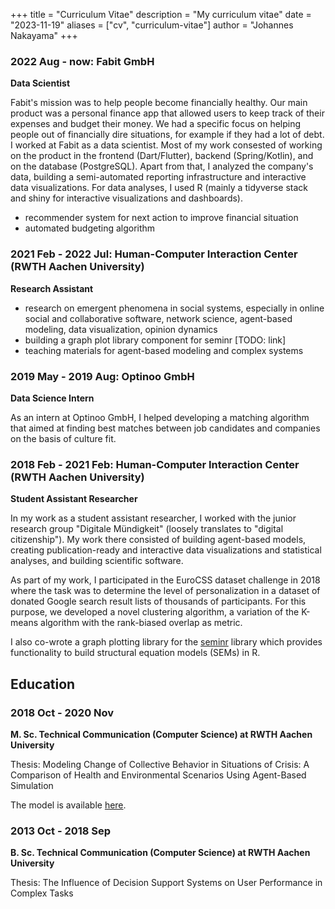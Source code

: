 +++
title = "Curriculum Vitae"
description = "My curriculum vitae"
date = "2023-11-19"
aliases = ["cv", "curriculum-vitae"]
author = "Johannes Nakayama"
+++

### 2022 Aug - now: Fabit GmbH

**Data Scientist**

Fabit's mission was to help people become financially healthy.
Our main product was a personal finance app that allowed users to keep track of their 
expenses and budget their money.
We had a specific focus on helping people out of financially dire situations, for example if they had a lot of debt.
I worked at Fabit as a data scientist.
Most of my work consested of working on the product in the frontend (Dart/Flutter), backend (Spring/Kotlin), and on the database (PostgreSQL).
Apart from that, I analyzed the company's data, building a semi-automated reporting infrastructure and interactive data visualizations. 
For data analyses, I used R (mainly a tidyverse stack and shiny for interactive visualizations and dashboards).

- recommender system for next action to improve financial situation
- automated budgeting algorithm


### 2021 Feb - 2022 Jul: Human-Computer Interaction Center (RWTH Aachen University)

**Research Assistant**

* research on emergent phenomena in social systems, especially in online social and collaborative software, network science, agent-based modeling, data visualization, opinion dynamics
* building a graph plot library component for seminr [TODO: link]
* teaching materials for agent-based modeling and complex systems


### 2019 May - 2019 Aug: Optinoo GmbH

**Data Science Intern**

As an intern at Optinoo GmbH, I helped developing a matching algorithm that aimed at finding best matches between job candidates and companies on the basis of culture fit.


### 2018 Feb - 2021 Feb: Human-Computer Interaction Center (RWTH Aachen University)

**Student Assistant Researcher**

In my work as a student assistant researcher, I worked with the junior research group "Digitale Mündigkeit" (loosely translates to "digital citizenship").
My work there consisted of building agent-based models, creating publication-ready and interactive data visualizations and statistical analyses, and building scientific software.

As part of my work, I participated in the EuroCSS dataset challenge in 2018 where the task was to determine the level of personalization in a dataset of donated Google search result lists of thousands of participants. 
For this purpose, we developed a novel clustering algorithm, a variation of the K-means algorithm with the rank-biased overlap as metric.

I also co-wrote a graph plotting library for the [seminr](https://github.com/sem-in-r/seminr) library which provides functionality to build structural equation models (SEMs) in R.


## Education

### 2018 Oct - 2020 Nov

**M. Sc. Technical Communication (Computer Science) at RWTH Aachen University**

Thesis: Modeling Change of Collective Behavior in Situations of Crisis: A Comparison of Health and Environmental Scenarios Using Agent-Based Simulation

The model is available [here](https://github.com/JohannesNakayama/EpidemicModel.jl).

### 2013 Oct - 2018 Sep

**B. Sc. Technical Communication (Computer Science) at RWTH Aachen University**

Thesis: The Influence of Decision Support Systems on User Performance in Complex Tasks

